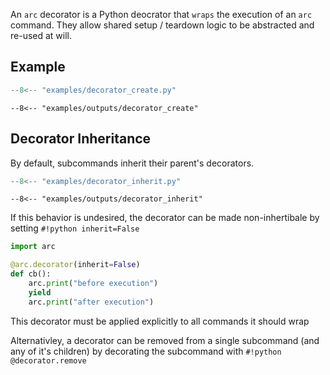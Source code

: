 An `arc` decorator is a Python deocrator that `wraps` the execution of an `arc` command. They allow shared setup / teardown logic to be abstracted and re-used at will.

## Example
```py title="examples/decorator_create.py"
--8<-- "examples/decorator_create.py"
```

```console
--8<-- "examples/outputs/decorator_create"
```

## Decorator Inheritance
By default, subcommands inherit their parent's decorators.

```py title="examples/decorator_inherit.py"
--8<-- "examples/decorator_inherit.py"
```

```console
--8<-- "examples/outputs/decorator_inherit"
```

If this behavior is undesired, the decorator can be made non-inhertibale by setting `#!python inherit=False`
```py
import arc

@arc.decorator(inherit=False)
def cb():
    arc.print("before execution")
    yield
    arc.print("after execution")
```
This decorator must be applied explicitly to all commands it should wrap

Alternativley, a decorator can be removed from a single subcommand (and any of it's children) by decorating the subcommand with `#!python @decorator.remove`